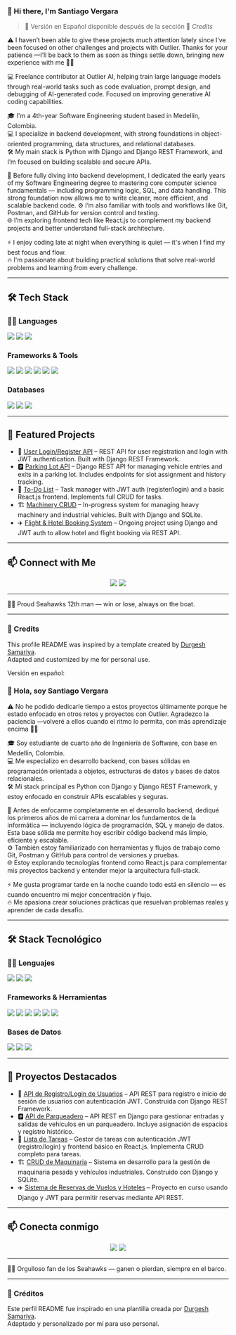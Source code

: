 ### 👋 Hi there, I'm Santiago Vergara 
> 📌 Versión en Español disponible después de la sección 📝 *Credits*

⚠️ I haven’t been able to give these projects much attention lately since I’ve been focused on other challenges and projects with Outlier.
Thanks for your patience —I’ll be back to them as soon as things settle down, bringing new experience with me 🙌😊

💻 Freelance contributor at Outlier AI, helping train large language models through real-world tasks such as code evaluation, prompt design, and debugging of AI-generated code. Focused on improving generative AI coding capabilities.

🎓 I'm a 4th-year Software Engineering student based in Medellín, Colombia.  
💻 I specialize in backend development, with strong foundations in object-oriented programming, data structures, and relational databases.  
🛠️ My main stack is Python with Django and Django REST Framework, and I’m focused on building scalable and secure APIs.

🧠 Before fully diving into backend development, I dedicated the early years of my Software Engineering degree to mastering core computer science fundamentals — including programming logic, SQL, and data handling. This strong foundation now allows me to write cleaner, more efficient, and scalable backend code.
⚙️ I’m also familiar with tools and workflows like Git, Postman, and GitHub for version control and testing.  
🌐 I’m exploring frontend tech like React.js to complement my backend projects and better understand full-stack architecture.

⚡ I enjoy coding late at night when everything is quiet — it's when I find my best focus and flow.  
🔥 I'm passionate about building practical solutions that solve real-world problems and learning from every challenge.


---

## 🛠️ Tech Stack

### 🧑‍💻 Languages
<span>
  <img src="https://img.shields.io/badge/Python-3776AB?style=for-the-badge&logo=python&logoColor=white">
  <img src="https://img.shields.io/badge/JavaScript-F7DF1E?style=for-the-badge&logo=javascript&logoColor=black">
  <img src="https://img.shields.io/badge/SQL-4479A1?style=for-the-badge&logo=postgresql&logoColor=white">
</span>

### Frameworks & Tools
<span>
  <img src="https://img.shields.io/badge/Django-092E20?style=for-the-badge&logo=django&logoColor=white">
  <img src="https://img.shields.io/badge/Django%20REST-FF1709?style=for-the-badge&logo=django&logoColor=white">
  <img src="https://img.shields.io/badge/Postman-FF6C37?style=for-the-badge&logo=postman&logoColor=white">
  <img src="https://img.shields.io/badge/Git-F05032?style=for-the-badge&logo=git&logoColor=white">
  <img src="https://img.shields.io/badge/GitHub-181717?style=for-the-badge&logo=github&logoColor=white">
  <img src="https://img.shields.io/badge/Visual_Studio_Code-0078D4?style=for-the-badge&logo=visual%20studio%20code&logoColor=white">
</span>

### Databases
<span>
  <img src="https://img.shields.io/badge/MySQL-005C84?style=for-the-badge&logo=mysql&logoColor=white">
  <img src="https://img.shields.io/badge/SQLite-003B57?style=for-the-badge&logo=sqlite&logoColor=white">
  <img src="https://img.shields.io/badge/SQL%20Server-CC2927?style=for-the-badge&logo=microsoft%20sql%20server&logoColor=white">
</span>

---

## 📂 Featured Projects

- 🔐 [User Login/Register API](https://github.com/Dery047/user_registration_Api) – REST API for user registration and login with JWT authentication. Built with Django REST Framework.
- 🅿️ [Parking Lot API](https://github.com/Dery047/Parking-API) – Django REST API for managing vehicle entries and exits in a parking lot. Includes endpoints for slot assignment and history tracking.
- 🧾 [To-Do List](https://github.com/Dery047/To_Do_listAPI) – Task manager with JWT auth (register/login) and a basic React.js frontend. Implements full CRUD for tasks.
- 🏗️ [Machinery CRUD](https://github.com/Dery047/CRUD-Maquinaria_pesada) – In-progress system for managing heavy machinery and industrial vehicles. Built with Django and SQLite.
- ✈️ [Flight & Hotel Booking System](https://github.com/Dery047/Hotels_Reservation) – Ongoing project using Django and JWT auth to allow hotel and flight booking via REST API.


---

## 📫 Connect with Me

<p align="center">
<a target="_blank" href="https://www.linkedin.com/in/santiago-vergara-791b04172/"><img src="https://img.shields.io/badge/-LinkedIn-0077B5?style=for-the-badge&logo=linkedin&logoColor=white"></a>
<a target="_blank" href="mailto:vergarasantiago049@gmail.com"><img src="https://img.shields.io/badge/-Gmail-D14836?style=for-the-badge&logo=gmail&logoColor=white"></a>
</p> 

---

💚💙 Proud Seahawks 12th man — win or lose, always on the boat.


---

### 📝 Credits

This profile README was inspired by a template created by [Durgesh Samariya](https://github.com/durgeshsamariya).  
Adapted and customized by me for personal use.

Versión en español: 

### 👋 Hola, soy Santiago Vergara
⚠️ No he podido dedicarle tiempo a estos proyectos últimamente porque he estado enfocado en otros retos y proyectos con Outlier.
Agradezco la paciencia —volveré a ellos cuando el ritmo lo permita, con más aprendizaje encima 🙌😊

🎓 Soy estudiante de cuarto año de Ingeniería de Software, con base en Medellín, Colombia.  
💻 Me especializo en desarrollo backend, con bases sólidas en programación orientada a objetos, estructuras de datos y bases de datos relacionales.  
🛠️ Mi stack principal es Python con Django y Django REST Framework, y estoy enfocado en construir APIs escalables y seguras.

🧠 Antes de enfocarme completamente en el desarrollo backend, dediqué los primeros años de mi carrera a dominar los fundamentos de la informática — incluyendo lógica de programación, SQL y manejo de datos. Esta base sólida me permite hoy escribir código backend más limpio, eficiente y escalable.  
⚙️ También estoy familiarizado con herramientas y flujos de trabajo como Git, Postman y GitHub para control de versiones y pruebas.  
🌐 Estoy explorando tecnologías frontend como React.js para complementar mis proyectos backend y entender mejor la arquitectura full-stack.

⚡ Me gusta programar tarde en la noche cuando todo está en silencio — es cuando encuentro mi mejor concentración y flujo.  
🔥 Me apasiona crear soluciones prácticas que resuelvan problemas reales y aprender de cada desafío.

---

## 🛠️ Stack Tecnológico

### 🧑‍💻 Lenguajes
<span>
  <img src="https://img.shields.io/badge/Python-3776AB?style=for-the-badge&logo=python&logoColor=white">
  <img src="https://img.shields.io/badge/JavaScript-F7DF1E?style=for-the-badge&logo=javascript&logoColor=black">
  <img src="https://img.shields.io/badge/SQL-4479A1?style=for-the-badge&logo=postgresql&logoColor=white">
</span>

### Frameworks & Herramientas
<span>
  <img src="https://img.shields.io/badge/Django-092E20?style=for-the-badge&logo=django&logoColor=white">
  <img src="https://img.shields.io/badge/Django%20REST-FF1709?style=for-the-badge&logo=django&logoColor=white">
  <img src="https://img.shields.io/badge/Postman-FF6C37?style=for-the-badge&logo=postman&logoColor=white">
  <img src="https://img.shields.io/badge/Git-F05032?style=for-the-badge&logo=git&logoColor=white">
  <img src="https://img.shields.io/badge/GitHub-181717?style=for-the-badge&logo=github&logoColor=white">
  <img src="https://img.shields.io/badge/Visual_Studio_Code-0078D4?style=for-the-badge&logo=visual%20studio%20code&logoColor=white">
</span>

### Bases de Datos
<span>
  <img src="https://img.shields.io/badge/MySQL-005C84?style=for-the-badge&logo=mysql&logoColor=white">
  <img src="https://img.shields.io/badge/SQLite-003B57?style=for-the-badge&logo=sqlite&logoColor=white">
  <img src="https://img.shields.io/badge/SQL%20Server-CC2927?style=for-the-badge&logo=microsoft%20sql%20server&logoColor=white">
</span>

---

## 📂 Proyectos Destacados

- 🔐 [API de Registro/Login de Usuarios](https://github.com/Dery047/user_registration_Api) – API REST para registro e inicio de sesión de usuarios con autenticación JWT. Construida con Django REST Framework.  
- 🅿️ [API de Parqueadero](https://github.com/Dery047/Parking-API) – API REST en Django para gestionar entradas y salidas de vehículos en un parqueadero. Incluye asignación de espacios y registro histórico.  
- 🧾 [Lista de Tareas](https://github.com/Dery047/To_Do_listAPI) – Gestor de tareas con autenticación JWT (registro/login) y frontend básico en React.js. Implementa CRUD completo para tareas.  
- 🏗️ [CRUD de Maquinaria](https://github.com/Dery047/CRUD-Maquinaria_pesada) – Sistema en desarrollo para la gestión de maquinaria pesada y vehículos industriales. Construido con Django y SQLite.  
- ✈️ [Sistema de Reservas de Vuelos y Hoteles](https://github.com/Dery047/Hotels_Reservation) – Proyecto en curso usando Django y JWT para permitir reservas mediante API REST.

---

## 📫 Conecta conmigo

<p align="center">
<a target="_blank" href="https://www.linkedin.com/in/santiago-vergara-791b04172/"><img src="https://img.shields.io/badge/-LinkedIn-0077B5?style=for-the-badge&logo=linkedin&logoColor=white"></a>
<a target="_blank" href="mailto:vergarasantiago049@gmail.com"><img src="https://img.shields.io/badge/-Gmail-D14836?style=for-the-badge&logo=gmail&logoColor=white"></a>
</p>

---

💚💙 Orgulloso fan de los Seahawks — ganen o pierdan, siempre en el barco.

---

### 📝 Créditos

Este perfil README fue inspirado en una plantilla creada por [Durgesh Samariya](https://github.com/durgeshsamariya).  
Adaptado y personalizado por mí para uso personal.


